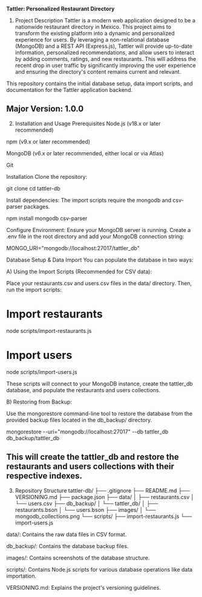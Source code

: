 **Tattler: Personalized Restaurant Directory**
1. Project Description
Tattler is a modern web application designed to be a nationwide restaurant directory in Mexico. This project aims to transform the existing platform into a dynamic and personalized experience for users. By leveraging a non-relational database (MongoDB) and a REST API (Express.js), Tattler will provide up-to-date information, personalized recommendations, and allow users to interact by adding comments, ratings, and new restaurants. This will address the recent drop in user traffic by significantly improving the user experience and ensuring the directory's content remains current and relevant.

This repository contains the initial database setup, data import scripts, and documentation for the Tattler application backend.

Major Version: 1.0.0
------------
2. Installation and Usage
Prerequisites
Node.js (v18.x or later recommended)

npm (v9.x or later recommended)

MongoDB (v6.x or later recommended, either local or via Atlas)

Git

Installation
Clone the repository:

git clone <your-repository-url>
cd tattler-db

Install dependencies:
The import scripts require the mongodb and csv-parser packages.

npm install mongodb csv-parser

Configure Environment:
Ensure your MongoDB server is running. Create a .env file in the root directory and add your MongoDB connection string:

MONGO_URI="mongodb://localhost:27017/tattler_db"

Database Setup & Data Import
You can populate the database in two ways:

A) Using the Import Scripts (Recommended for CSV data):

Place your restaurants.csv and users.csv files in the data/ directory. Then, run the import scripts:

# Import restaurants
node scripts/import-restaurants.js

# Import users
node scripts/import-users.js

These scripts will connect to your MongoDB instance, create the tattler_db database, and populate the restaurants and users collections.

B) Restoring from Backup:

Use the mongorestore command-line tool to restore the database from the provided backup files located in the db_backup/ directory.

mongorestore --uri="mongodb://localhost:27017" --db tattler_db db_backup/tattler_db

This will create the tattler_db and restore the restaurants and users collections with their respective indexes.
-----------------------
3. Repository Structure
tattler-db/
├── .gitignore
├── README.md
├── VERSIONING.md
├── package.json
├── data/
│   ├── restaurants.csv
│   └── users.csv
├── db_backup/
│   └── tattler_db/
│       ├── restaurants.bson
│       └── users.bson
├── images/
│   └── mongodb_collections.png
└── scripts/
    ├── import-restaurants.js
    └── import-users.js

data/: Contains the raw data files in CSV format.

db_backup/: Contains the database backup files.

images/: Contains screenshots of the database structure.

scripts/: Contains Node.js scripts for various database operations like data importation.

VERSIONING.md: Explains the project's versioning guidelines.
